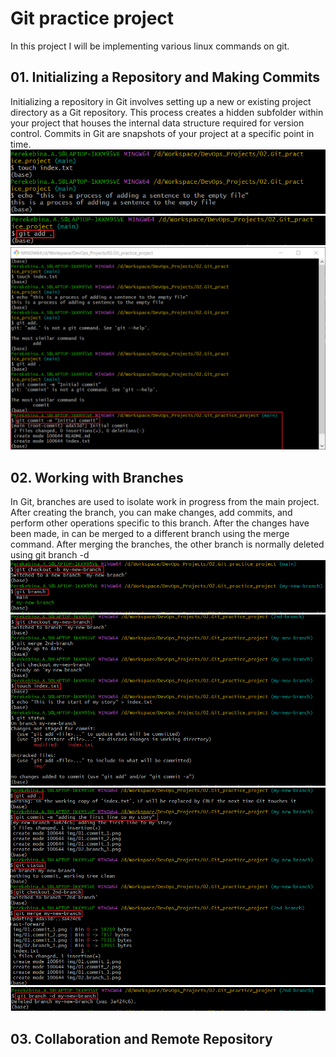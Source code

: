 # Git practice project

In this project I will be implementing various linux commands on git.

## 01. Initializing a Repository and Making Commits
Initializing a repository in Git involves setting up a new or existing project directory as a Git repository. This process creates a hidden subfolder within your project that houses the internal data structure required for version control. Commits in Git are snapshots of your project at a specific point in time.
![](./img/01.commit_1.png)
![](./img/01.commit_2.png)
![](./img/01.commit_3.png)

## 02. Working with Branches
In Git, branches are used to isolate work in progress from the main project. After creating the branch, you can make changes, add commits, and perform other operations specific to this branch. After the changes have been made, in can be merged to a different branch using the merge command. After merging the branches, the other branch is normally deleted using git branch -d
![](./img/02.branch_1.png)
![](./img/02.branch_2.png)
![](./img/02.branch_3.png)
![](./img/02.branch_4.png)

## 03. Collaboration and Remote Repository

